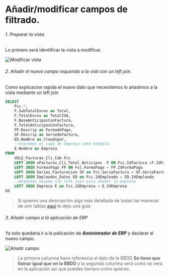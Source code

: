 # Añadir/modificar campos de filtrado.
###### 1. Preparar la vista.
Lo primero será identificar la vista a modificar. 

![Modificar vista](/ERP_CRM_SQL\ERP\añadirCampoFiltro\img\Screenshot_1.png?raw=true)

###### 2. Añadir el nuevo campo requerido a la visti con un left join.
Como explicacion rapida el nuevo dato que necesitemos lo añadimos a la vista mediante un left join 
```sql
SELECT 
	Fcc.*, 
	F.SubTotalEuros as Total,
	F.TotalEuros as TotalIVA,
	F.BaseAnticiposConFactura,
	F.TotalAnticiposConFactura,
	FP.Descrip as FormadePago,
	SF.Descrip as SeriedeFactura,
	ED.Nombre as Creadopor,
    --Usaremos el capo de empresa como ejemplo.
	E.Nombre as Empresa
FROM 
	VDLG_Facturas_Cli_Cab Fcc
	LEFT JOIN vFacturas_Cli_Total_Anticipos  F ON Fcc.IdFactura =F.IdFactura
	LEFT JOIN FormasPago FP ON Fcc.FormaPago = FP.IdFormaPago
	LEFT JOIN Series_Facturacion SF on Fcc.SerieFactura = SF.SerieFactura
	LEFT JOIN Empleados_Datos ED on Fcc.IdEmpleado = ED.IdEmpleado
    --Añadimos hacemo sle left join para añadir la empresa 
	LEFT JOIN Empresa E on Fcc.IdEmpresa = E.IdEmpresa
GO
```
> Si quieres una descripción algo más detallada de todas las maneras de unir tablas [aquí](https://programacionymas.com/blog/como-funciona-inner-left-right-full-join) te dejo una guía

###### 3. Añadir campo a la aplicación de ERP

Ya solo quedaría ir a la palicación de ***Aministrador de ERP*** y declarar el nuevo campo.

![Añadir campo](/ERP_CRM_SQL\ERP\añadirCampoFiltro\img\Screenshot_2.png?raw=true "añadir campo")

> La primera columna hace referencia al dato de la BBDD **Se tiene que llamar igual que en la BBDD** y la segunda columna será como se verá en la aplicación así que puedes llamaro como quieras. 